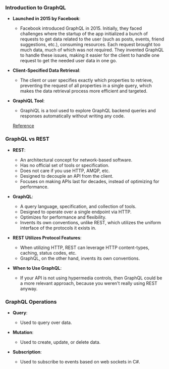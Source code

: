 ### Introduction to GraphQL

- **Launched in 2015 by Facebook**:
  - Facebook introduced GraphQL in 2015. Initially, they faced challenges where the startup of the app initialized a bunch of requests to get data related to the user (such as posts, events, friend suggestions, etc.), consuming resources. Each request brought too much data, much of which was not required. They invented GraphQL to handle these issues, making it easier for the client to handle one request to get the needed user data in one go.
  
- **Client-Specified Data Retrieval**:
  - The client or user specifies exactly which properties to retrieve, preventing the request of all properties in a single query, which makes the data retrieval process more efficient and targeted.

- **GraphiQL Tool**:
  - GraphiQL is a tool used to explore GraphQL backend queries and responses automatically without writing any code.

  [Reference](https://codetraveler.io/dotnetgraphql/)

### GraphQL vs REST

- **REST**:
  - An architectural concept for network-based software.
  - Has no official set of tools or specification.
  - Does not care if you use HTTP, AMQP, etc.
  - Designed to decouple an API from the client.
  - Focuses on making APIs last for decades, instead of optimizing for performance.

- **GraphQL**:
  - A query language, specification, and collection of tools.
  - Designed to operate over a single endpoint via HTTP.
  - Optimizes for performance and flexibility.
  - Invents its own conventions, unlike REST, which utilizes the uniform interface of the protocols it exists in.

- **REST Utilizes Protocol Features**:
  - When utilizing HTTP, REST can leverage HTTP content-types, caching, status codes, etc.
  - GraphQL, on the other hand, invents its own conventions.

- **When to Use GraphQL**:
  - If your API is not using hypermedia controls, then GraphQL could be a more relevant approach, because you weren't really using REST anyway.

### GraphQL Operations

- **Query**:
  - Used to query over data.

- **Mutation**:
  - Used to create, update, or delete data.

- **Subscription**:
  - Used to subscribe to events based on web sockets in C#.
